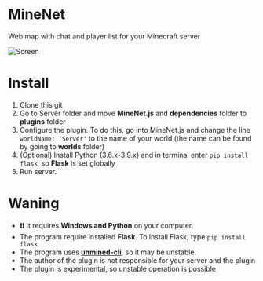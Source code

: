 # MineNet
Web map with chat and player list for your Minecraft server

![Screen](https://github.com/xxxtentasion-plugins/MineNet/blob/main/screenshot.png?raw=true)

# Install
1. Clone this git
2. Go to Server folder and move **MineNet.js** and **dependencies** folder to **plugins** folder
3. Configure the plugin. To do this, go into MineNet.js and change the line `worldName: 'Server'` to the name of your world (the name can be found by going to **worlds** folder)
4. (Optional) Install Python (3.6.x-3.9.x) and in terminal enter `pip install flask`, so **Flask** is set globally
5. Run server.

# Waning
- **❗❗** It requires **Windows and Python** on your computer.
- The program require installed **Flask**. To install Flask, type `pip install flask`
- The program uses [**unmined-cli**](https://unmined.net/docs/cli/getting-started/), so it may be unstable.
- The author of the plugin is not responsible for your server and the plugin
- The plugin is experimental, so unstable operation is possible
